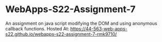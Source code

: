 # WebApps-S22-Assignment-7
An assignment on java script modifying the DOM and using anonymous callback functions.
Hosted At: https://44-563-web-apps-s22.github.io/webapps-s22-assignment-7-rmk9710/
